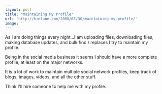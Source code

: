 ```yaml
---
layout: post
title: "Maintaining My Profile"
url: 'http://kinlane.com/2008/05/30/maintaining-my-profile/'
image: ''
---
```


As I am doing things every night...I am uploading files, downloading files, making database updates, and bulk find / replaces I try to maintain my profile.

Being in the social media business it seems I should have a more complete profile, at least on the major networks.

It is a lot of work to maintain multiple social network profiles, keep track of blogs, images, videos, and all the other stuff.

Think I'll hire someone to help me with my profile.